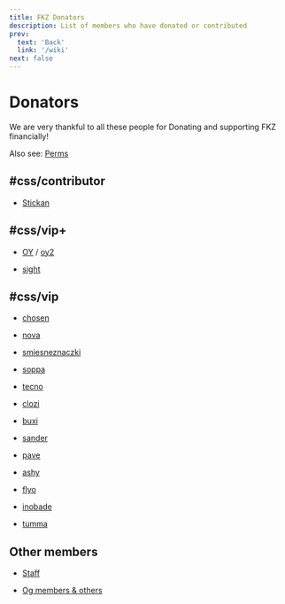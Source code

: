 ```yaml
---
title: FKZ Donators
description: List of members who have donated or contributed
prev: 
  text: 'Back'
  link: '/wiki'
next: false
---
```


# Donators

We are very thankful to all these people for Donating and supporting FKZ financially!

Also see: [Perms](/wiki/servers/cs2/staff)


## #css/contributor

- [Stickan](https://steamcommunity.com/profiles/76561198933308155)


## #css/vip+

- [OY](https://steamcommunity.com/profiles/76561198384759348) / [oy2](https://steamcommunity.com/profiles/76561199096177681)

- [sight](https://steamcommunity.com/profiles/76561199001833144)


## #css/vip

- [chosen](https://steamcommunity.com/profiles/76561198140731752)

- [nova](https://steamcommunity.com/profiles/76561198840095526)

- [smiesneznaczki](https://steamcommunity.com/profiles/76561198325578948)

- [soppa](https://steamcommunity.com/profiles/76561198879526659)

- [tecno](https://steamcommunity.com/profiles/765611990183446499)

- [clozi](https://steamcommunity.com/profiles/76561198165611254)

- [buxi](https://steamcommunity.com/profiles/76561198410857586)

- [sander](https://steamcommunity.com/profiles/76561198144620830)

- [pave](https://steamcommunity.com/profiles/76561198314508107)

- [ashy](https://steamcommunity.com/profiles/76561198851903962)

- [flyo](https://steamcommunity.com/profiles/76561199001474057)

- [inobade](https://steamcommunity.com/profiles/76561198200522101)

- [tumma](https://steamcommunity.com/profiles/76561198119556717)


## Other members

- [Staff](/wiki/servers/cs2/staff-list)

- [Og members & others](/wiki/servers/cs2/og)